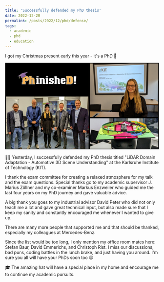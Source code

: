 ```yaml
---
title: 'Successfully defended my PhD thesis'
date: 2022-12-20
permalink: /posts/2022/12/phd/defense/
tags:
  - academic
  - phd
  - education
---
```


I got my Christmas present early this year - it's a PhD 🤯

<center><img src="/images/posts-2022-12-20-phd-defense-img1.png"/></center>
<p></p>

👩‍🎓 Yesterday, I successfully defended my PhD thesis titled "LiDAR Domain Adaptation - Automotive 3D Scene Understanding" at the Karlsruhe Institute of Technology (KIT).

I thank the exam committee for creating a relaxed atmosphere for my talk and the exam questions. Special thanks go to my academic supervisor J. Marius Zöllner and my co-examiner Markus Enzweiler who guided me the last four years on my PhD journey and gave valuable advice.

A big thank you goes to my industrial advisor David Peter who did not only teach me a lot and gave great technical input, but also made sure that I keep my sanity and constantly encouraged me whenever I wanted to give up.

There are many more people that supported me and that should be thanked, especially my colleagues at Mercedes-Benz.

Since the list would be too long, I only mention my office room mates here: Stefan Baur, David Emmerichs, and Christoph Rist. I miss our discussions, bad puns, coding battles in the lunch brake, and just having you around. I'm sure you all will have your PhDs soon too 😉

🎓 The amazing hat will have a special place in my home and encourage me to continue my academic pursuits.
